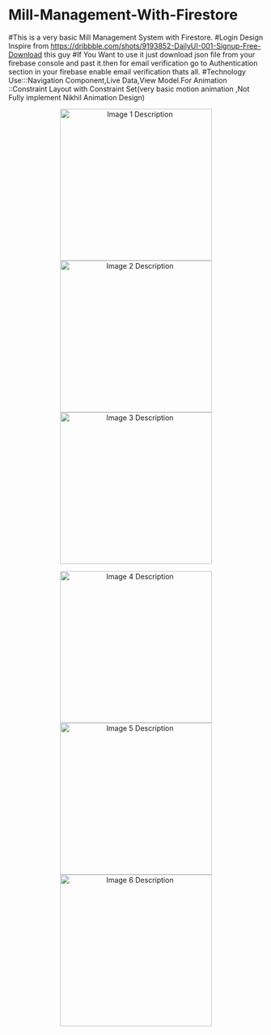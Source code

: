 # Mill-Management-With-Firestore
#This is a very basic Mill Management System with Firestore.
#Login Design Inspire from https://dribbble.com/shots/9193852-DailyUI-001-Signup-Free-Download this guy
#If You Want to use it just download json file from your firebase console and past it.then for email verification go to Authentication section in your firebase enable email verification thats all.
#Technology Use:::Navigation Component,Live Data,View Model.For Animation ::Constraint Layout with Constraint Set(very basic motion animation ,Not Fully implement Nikhil Animation Design)


<!-- First row -->
<p align="center">
  <img src="Screenshot_20201114-215819.png" alt="Image 1 Description" width="300">
  <img src="Screenshot_20201114-215830.png" alt="Image 2 Description" width="300">
  <img src="Screenshot_20201114-215940.png" alt="Image 3 Description" width="300">
</p>

<!-- Second row -->
<p align="center">
  <img src="Screenshot_20201114-215940.png" alt="Image 4 Description" width="300">
  <img src="Screenshot_20201114-215950.png" alt="Image 5 Description" width="300">
  <img src="Screenshot_20201114-215929.png" alt="Image 6 Description" width="300">
</p>
